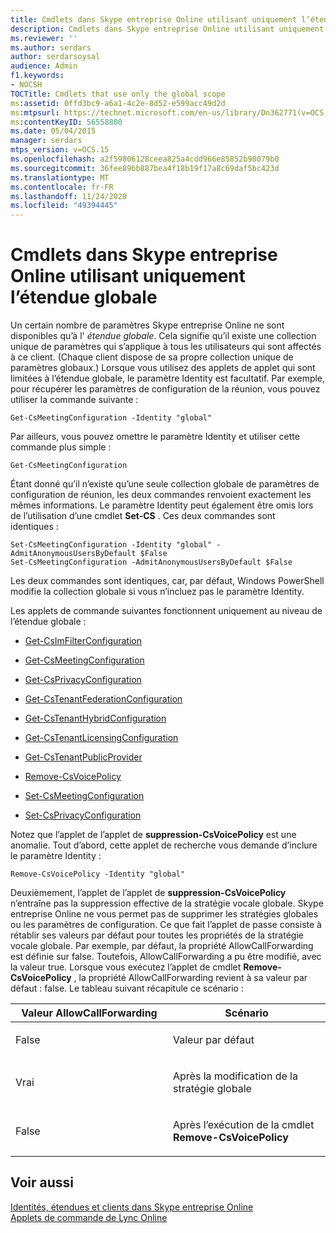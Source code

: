 ```yaml
---
title: Cmdlets dans Skype entreprise Online utilisant uniquement l’étendue globale
description: Cmdlets dans Skype entreprise Online utilisant uniquement l’étendue globale.
ms.reviewer: ''
ms.author: serdars
author: serdarsoysal
audience: Admin
f1.keywords:
- NOCSH
TOCTitle: Cmdlets that use only the global scope
ms:assetid: 0ffd3bc9-a6a1-4c2e-8d52-e599acc49d2d
ms:mtpsurl: https://technet.microsoft.com/en-us/library/Dn362771(v=OCS.15)
ms:contentKeyID: 56558800
ms.date: 05/04/2015
manager: serdars
mtps_version: v=OCS.15
ms.openlocfilehash: a2f59806128ceea825a4cdd966e85852b98079b0
ms.sourcegitcommit: 36fee89bb887bea4f18b19f17a8c69daf5bc423d
ms.translationtype: MT
ms.contentlocale: fr-FR
ms.lasthandoff: 11/24/2020
ms.locfileid: "49394445"
---
```

# <a name="cmdlets-in-skype-for-business-online-that-use-only-the-global-scope"></a>Cmdlets dans Skype entreprise Online utilisant uniquement l’étendue globale

 


Un certain nombre de paramètres Skype entreprise Online ne sont disponibles qu’à l' *étendue globale*. Cela signifie qu’il existe une collection unique de paramètres qui s’applique à tous les utilisateurs qui sont affectés à ce client. (Chaque client dispose de sa propre collection unique de paramètres globaux.) Lorsque vous utilisez des applets de applet qui sont limitées à l’étendue globale, le paramètre Identity est facultatif. Par exemple, pour récupérer les paramètres de configuration de la réunion, vous pouvez utiliser la commande suivante :

    Get-CsMeetingConfiguration -Identity "global"

Par ailleurs, vous pouvez omettre le paramètre Identity et utiliser cette commande plus simple :

    Get-CsMeetingConfiguration

Étant donné qu’il n’existe qu’une seule collection globale de paramètres de configuration de réunion, les deux commandes renvoient exactement les mêmes informations. Le paramètre Identity peut également être omis lors de l’utilisation d’une cmdlet **Set-CS** . Ces deux commandes sont identiques :

    Set-CsMeetingConfiguration -Identity "global" -AdmitAnonymousUsersByDefault $False
    Set-CsMeetingConfiguration -AdmitAnonymousUsersByDefault $False

Les deux commandes sont identiques, car, par défaut, Windows PowerShell modifie la collection globale si vous n’incluez pas le paramètre Identity.

Les applets de commande suivantes fonctionnent uniquement au niveau de l’étendue globale :

  - [Get-CsImFilterConfiguration](https://technet.microsoft.com/library/gg398980\(v=ocs.15\))

  - [Get-CsMeetingConfiguration](https://technet.microsoft.com/library/gg425875\(v=ocs.15\))

  - [Get-CsPrivacyConfiguration](https://technet.microsoft.com/library/gg413002\(v=ocs.15\))

  - [Get-CsTenantFederationConfiguration](https://technet.microsoft.com/library/jj994072\(v=ocs.15\))

  - [Get-CsTenantHybridConfiguration](https://technet.microsoft.com/library/jj994034\(v=ocs.15\))

  - [Get-CsTenantLicensingConfiguration](https://technet.microsoft.com/library/dn362770\(v=ocs.15\))

  - [Get-CsTenantPublicProvider](https://technet.microsoft.com/library/jj994016\(v=ocs.15\))

  - [Remove-CsVoicePolicy](https://technet.microsoft.com/library/gg398309\(v=ocs.15\))

  - [Set-CsMeetingConfiguration](https://technet.microsoft.com/library/gg398648\(v=ocs.15\))

  - [Set-CsPrivacyConfiguration](https://technet.microsoft.com/library/gg398484\(v=ocs.15\))

Notez que l’applet de l’applet de **suppression-CsVoicePolicy** est une anomalie. Tout d’abord, cette applet de recherche vous demande d’inclure le paramètre Identity :

    Remove-CsVoicePolicy -Identity "global"

Deuxièmement, l’applet de l’applet de **suppression-CsVoicePolicy** n’entraîne pas la suppression effective de la stratégie vocale globale. Skype entreprise Online ne vous permet pas de supprimer les stratégies globales ou les paramètres de configuration. Ce que fait l’applet de passe consiste à rétablir ses valeurs par défaut pour toutes les propriétés de la stratégie vocale globale. Par exemple, par défaut, la propriété AllowCallForwarding est définie sur false. Toutefois, AllowCallForwarding a pu être modifié, avec la valeur true. Lorsque vous exécutez l’applet de cmdlet **Remove-CsVoicePolicy** , la propriété AllowCallForwarding revient à sa valeur par défaut : false. Le tableau suivant récapitule ce scénario :


<table>
<colgroup>
<col style="width: 50%" />
<col style="width: 50%" />
</colgroup>
<thead>
<tr class="header">
<th>Valeur AllowCallForwarding</th>
<th>Scénario</th>
</tr>
</thead>
<tbody>
<tr class="odd">
<td><p>False</p></td>
<td><p>Valeur par défaut</p></td>
</tr>
<tr class="even">
<td><p>Vrai</p></td>
<td><p>Après la modification de la stratégie globale</p></td>
</tr>
<tr class="odd">
<td><p>False</p></td>
<td><p>Après l’exécution de la cmdlet <strong>Remove-CsVoicePolicy</strong></p></td>
</tr>
</tbody>
</table>


## <a name="see-also"></a>Voir aussi


[Identités, étendues et clients dans Skype entreprise Online](identities-scopes-and-tenants-in-skype-for-business-online.md)  
[Applets de commande de Lync Online](https://technet.microsoft.com/library/dn362817\(v=ocs.15\))

